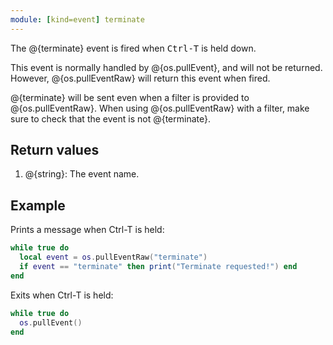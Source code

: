 ```yaml
---
module: [kind=event] terminate
---
```


The @{terminate} event is fired when <kbd>Ctrl-T</kbd> is held down.

This event is normally handled by @{os.pullEvent}, and will not be returned. However, @{os.pullEventRaw} will return this event when fired.

@{terminate} will be sent even when a filter is provided to @{os.pullEventRaw}. When using @{os.pullEventRaw} with a filter, make sure to check that the event is not @{terminate}.

## Return values
1. @{string}: The event name.

## Example
Prints a message when Ctrl-T is held:
```lua
while true do
  local event = os.pullEventRaw("terminate")
  if event == "terminate" then print("Terminate requested!") end
end
```

Exits when Ctrl-T is held:
```lua
while true do
  os.pullEvent()
end
```
